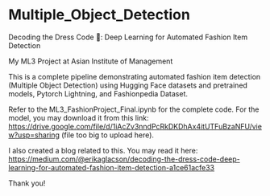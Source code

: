 # Multiple_Object_Detection
Decoding the Dress Code 👗: Deep Learning for Automated Fashion Item Detection

My ML3 Project at Asian Institute of Management

This is a complete pipeline demonstrating automated fashion item detection (Multiple Object Detection) using Hugging Face datasets and pretrained models, Pytorch Lightning, and Fashionpedia Dataset.

Refer to the ML3_FashionProject_Final.ipynb for the complete code. For the model, you may download it from this link: https://drive.google.com/file/d/1iAcZv3nndPcRkDKDhAx4itUTFuBzaNFU/view?usp=sharing (file too big to upload here).

I also created a blog related to this. You may read it here: https://medium.com/@erikaglacson/decoding-the-dress-code-deep-learning-for-automated-fashion-item-detection-a1ce61acfe33

Thank you!
